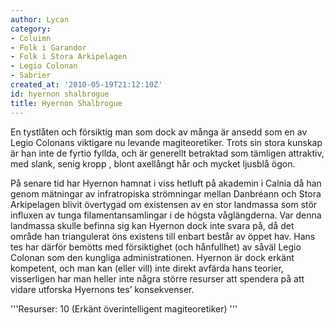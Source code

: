 ```yaml
---
author: Lycan
category:
- Coluimn
- Folk i Garandor
- Folk i Stora Arkipelagen
- Legio Colonan
- Sabrier
created_at: '2010-05-19T21:12:10Z'
id: hyernon shalbrogue
title: Hyernon Shalbrogue
---
```

En tystlåten och försiktig man som dock av många är ansedd som en av Legio Colonans viktigare nu levande magiteoretiker. Trots sin stora kunskap är han inte de fyrtio fyllda, och är generellt betraktad som tämligen attraktiv, med slank, senig kropp , blont axellångt hår och mycket ljusblå ögon.

På senare tid har Hyernon hamnat i viss hetluft på akademin i Calnia då han genom mätningar av infratropiska strömningar mellan Danbréann och Stora Arkipelagen blivit övertygad om existensen av en stor landmassa som stör influxen av tunga filamentansamlingar i de högsta våglängderna. Var denna landmassa skulle befinna sig kan Hyernon dock inte svara på, då det område han triangulerat öns existens till enbart består av öppet hav. Hans tes har därför bemötts med försiktighet (och hånfullhet) av såväl Legio Colonan som den kungliga administrationen. Hyernon är dock erkänt kompetent, och man kan (eller vill) inte direkt avfärda hans teorier, visserligen har man heller inte några större resurser att spendera på att vidare utforska Hyernons tes’ konsekvenser.

'''Resurser: 10 (Erkänt överintelligent magiteoretiker) '''